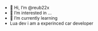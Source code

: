 - 👋 Hi, I’m @reub22x
- 👀 I’m interested in ...
- 🌱 I’m currently learning
- Lua dev i am a experinced car developer
<!---
if you need anything you can messege my discord @reub#9999 
also for any lua dev join
You can click the Preview link to take a look at your changes.
--->
